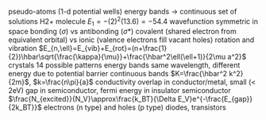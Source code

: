 pseudo-atoms (1-d potential wells)
	energy bands → continuous set of solutions
H2+ molecule
	$E_1=-(2)^2(13.6)=-54.4$
	wavefunction symmetric in space
bonding ($\sigma$) vs antibonding ($\sigma*$)
covalent (shared electron from equivalent orbital) vs ionic (valence electrons fill vacant holes)
rotation and vibration
	$E_{n,\ell}=E_{vib}+E_{rot}=(n+\frac{1}{2})\hbar\sqrt{\frac{\kappa}{\mu}}+\frac{\hbar^2\ell(\ell+1)}{2\mu a^2}$
crystals
	14 possible patterns
energy bands
	same wavelength, different energy due to potential barrier
continuous bands
		$K=\frac{\hbar^2 k^2}{2m}$, $k=\frac{n\pi}{a}$
	conductivity
		overlap in conductor/metal, small (< 2eV) gap in semiconductor, fermi energy in insulator
		semiconductor
			$\frac{N_{excited}}{N_V}\approx\frac{k_BT}{\Delta E_V}e^{-\frac{E_{gap}}{2k_BT}}$
			electrons (n type) and holes (p type)
			diodes, transistors